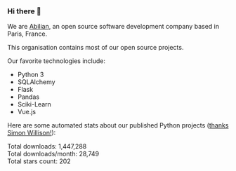 ### Hi there 👋

We are [Abilian](https://abilian.com/), an open source software development company based in Paris, France.

This organisation contains most of our open source projects.

Our favorite technologies include:

- Python 3
- SQLAlchemy
- Flask
- Pandas
- Sciki-Learn
- Vue.js

Here are some automated stats about our published Python projects
([thanks Simon Willison!][sw-post]):

<!--marker-->
Total downloads: 1,447,288<br>
Total downloads/month: 28,749<br>
Total stars count: 202
<!--end-->

[sw-post]: https://simonwillison.net/2020/Jul/10/self-updating-profile-readme/